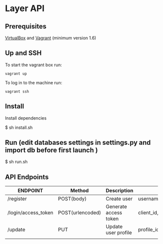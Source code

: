 
# Layer API

## Prerequisites

[VirtualBox](https://www.virtualbox.org/) and [Vagrant](http://www.vagrantup.com/) (minimum version 1.6)



## Up and SSH

To start the vagrant box run:

    vagrant up

To log in to the machine run:

    vagrant ssh

## Install

Install dependencies

$ sh install.sh


## Run (edit databases settings in settings.py and import db before first launch )

$ sh run.sh


## API Endpoints



| ENDPOINT    		   | Method		     | Description    	     | Parameters			 				  							 |
| ---------------------|-----------------|-----------------------| ------------------------------------------------------------------|
| /register   		   | POST(body)	     |Create user		     | username,password,firstname,lastname,birthday,email,phone_number  |
| /login/access_token  | POST(urlencoded)|Generate access token  | client_id,username,password,grant_type(password)	 				 |
| /update  			   | PUT			 |Update user profile	 | profile_id,password,firstname,lastname,birthday,email,phone_number|
|					   |				 |	             		 |										                             |


